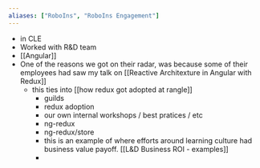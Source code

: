 ```yaml
---
aliases: ["RoboIns", "RoboIns Engagement"]
---
```


- in CLE
- Worked with R&D team
- [[Angular]]
- One of the reasons we got on their radar, was because some of their employees had saw my talk on [[Reactive Architexture in Angular with Redux]]
	- this ties into [[how redux got adopted at rangle]]
		- guilds
		- redux adoption
		- our own internal workshops / best pratices / etc
		- ng-redux
		- ng-redux/store
		- this is an example of where efforts around learning culture had business value payoff. [[L&D Business ROI - examples]]
		-  